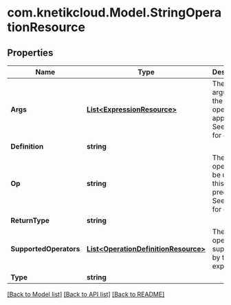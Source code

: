 # com.knetikcloud.Model.StringOperationResource
## Properties

Name | Type | Description | Notes
------------ | ------------- | ------------- | -------------
**Args** | [**List&lt;ExpressionResource&gt;**](ExpressionResource.md) | The arguments the operator apply to. See notes for details. | 
**Definition** | **string** |  | [optional] 
**Op** | **string** | The operator to be used in this predicate. See notes for details. | 
**ReturnType** | **string** |  | [optional] 
**SupportedOperators** | [**List&lt;OperationDefinitionResource&gt;**](OperationDefinitionResource.md) | The operators supported by this expression | [optional] 
**Type** | **string** |  | [optional] 

[[Back to Model list]](../README.md#documentation-for-models) [[Back to API list]](../README.md#documentation-for-api-endpoints) [[Back to README]](../README.md)

